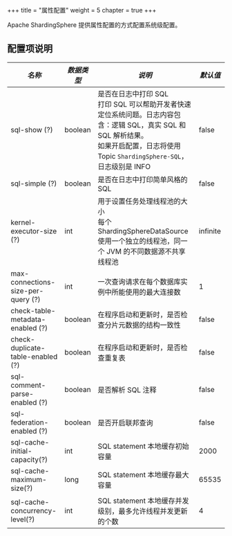 +++
title = "属性配置"
weight = 5
chapter = true
+++

Apache ShardingSphere 提供属性配置的方式配置系统级配置。

## 配置项说明

| *名称*                              | *数据类型*  | *说明*                                                                                                                                                                      | *默认值*  |
| ---------------------------------- | ---------- | -------------------------------------------------------------------------------------------------------------------------------------------------------------------------- | -------- |
| sql-show (?)                       | boolean    | 是否在日志中打印 SQL<br /> 打印 SQL 可以帮助开发者快速定位系统问题。日志内容包含：逻辑 SQL，真实 SQL 和 SQL 解析结果。<br /> 如果开启配置，日志将使用 Topic `ShardingSphere-SQL`，日志级别是 INFO | false    |
| sql-simple (?)                     | boolean    | 是否在日志中打印简单风格的 SQL                                                                                                                                                  | false    |
| kernel-executor-size (?)           | int        | 用于设置任务处理线程池的大小<br />每个 ShardingSphereDataSource 使用一个独立的线程池，同一个 JVM 的不同数据源不共享线程池                                                                  | infinite |
| max-connections-size-per-query (?) | int        | 一次查询请求在每个数据库实例中所能使用的最大连接数                                                                                                                                   | 1        |
| check-table-metadata-enabled (?)   | boolean    | 在程序启动和更新时，是否检查分片元数据的结构一致性                                                                                                                                   | false    |
| check-duplicate-table-enabled (?)  | boolean    | 在程序启动和更新时，是否检查重复表                                                                                                                                                | false    |
| sql-comment-parse-enabled (?)      | boolean    | 是否解析 SQL 注释                                                                                                                                                             | false    |
| sql-federation-enabled (?)         | boolean    | 是否开启联邦查询                                                                                                                                                               | false    |
| sql-cache-initial-capacity(?)      | int        | SQL statement 本地缓存初始容量                                                                                                                                                 | 2000     |
| sql-cache-maximum-size(?)          | long       | SQL statement 本地缓存最大容量                                                                                                                                                 | 65535    |
| sql-cache-concurrency-level(?)     | int        | SQL statement 本地缓存并发级别，最多允许线程并发更新的个数                                                                                                                          | 4        |